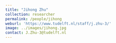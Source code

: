 ```yaml
---
title: "Jihong Zhu"
collection: researcher
permalink: /people/jihong
weburl: 'https://www.tudelft.nl/staff/j.zhu-3/'
image: ../images/jihong.jpg
contact: J.Zhu-3@tudelft.nl
---
```

